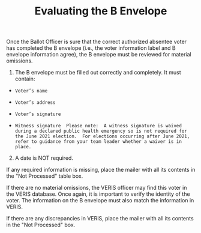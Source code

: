﻿---
layout: slide
title: "Evaluating the B Envelope"
---

Once the Ballot Officer is sure that the correct authorized absentee voter has completed the B envelope (i.e., the voter information label and B envelope information agree),  the B envelope must be reviewed for material omissions.

1.    The B envelope must be filled out correctly and completely.  It must contain:
*     Voter’s name
*     Voter’s address
*     Voter’s signature
*     Witness signature  Please note:  A witness signature is waived during a declared public health emergency so is not required for the June 2021 election.  For elections occurring after June 2021, refer to guidance from your team leader whether a waiver is in place.

2.   A date is NOT required.

If any required information is missing, place the mailer with all its contents in the "Not Processed" table box.

If there are no material omissions, the VERIS officer may find this voter in the VERIS database.  Once again, it is important to verify the identity of the voter.  The information on the B envelope must also match the information in VERIS.

If there are any discrepancies in VERIS, place the mailer with all its contents in the "Not Processed" box.
